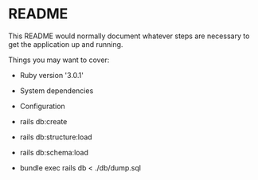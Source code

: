 # README

This README would normally document whatever steps are necessary to get the
application up and running.

Things you may want to cover:

* Ruby version '3.0.1'

* System dependencies

* Configuration

* rails db:create

* rails db:structure:load

* rails db:schema:load

*  bundle exec rails db < ./db/dump.sql
